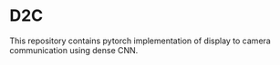 # D2C
This repository contains pytorch implementation of display to camera communication using dense CNN.
